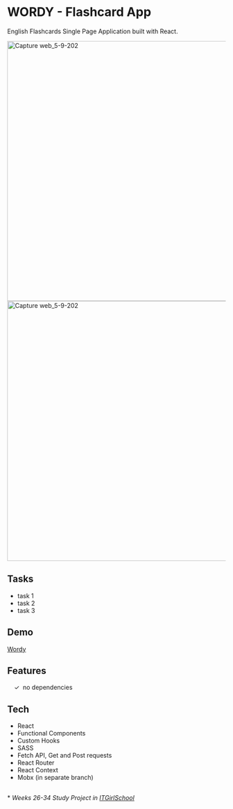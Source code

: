 # WORDY - Flashcard App

English Flashcards Single Page Application built with React. 

<img width="600" alt="Capture web_5-9-202" src="../main/screenshots/Capture web_5-9-2022_151026_alenagm.github.io.jpeg">
<img width="600" alt="Capture web_5-9-202" src="../main/screenshots/Capture web_5-9-2022_151255_alenagm.github.io.jpeg">


## Tasks

- task 1
- task 2
- task 3

## Demo

[Wordy]

## Features

&nbsp;&nbsp;&nbsp;&nbsp;&check;&nbsp;&nbsp;no dependencies<br>

## Tech

- React
- Functional Components
- Custom Hooks
- SASS
- Fetch API, Get and Post requests
- React Router
- React Context
- Mobx (in separate branch)

##

  \* _Weeks 26-34 Study Project in [ITGirlSchool]_ 
  

   [ITGirlSchool]: <https://itgirlschool.com/en>
   [Wordy]: <https://alenagm.github.io/flashcards-app/?)>
